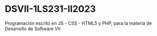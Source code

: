 # DSVII-1LS231-II2023
Programación escrito en JS - CSS - HTML5 y PHP, para la materia de Desarrollo de Software VII
